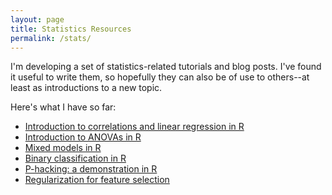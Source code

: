 ```yaml
---
layout: page
title: Statistics Resources
permalink: /stats/
---
```


I'm developing a set of statistics-related tutorials and blog posts. I've found it useful to write them, so hopefully they can also be of use to others--at least as introductions to a new topic.

Here's what I have so far:

* [Introduction to correlations and linear regression in R](https://seantrott.github.io/correlations/)   
* [Introduction to ANOVAs in R](https://seantrott.github.io/anova_R/)
* [Mixed models in R](https://seantrott.github.io/mixed_models_R/)   
* [Binary classification in R](https://seantrott.github.io/binary_classification_R/)
* [P-hacking: a demonstration in R](https://seantrott.github.io/p-hacking/)  
* [Regularization for feature selection](https://seantrott.github.io/regularization/)  